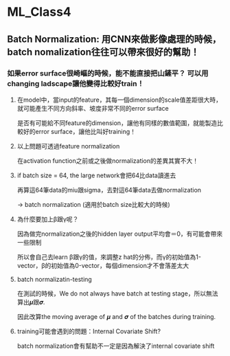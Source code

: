 # ML_Class4
## Batch Normalization: 用CNN來做影像處理的時候，batch nomalization往往可以帶來很好的幫助！
### 如果error surface很崎嶇的時候，能不能直接把山鏟平？ 可以用changing ladscape讓他變得比較好train！
1. 在model中，當input的feature，其每一個dimension的scale值差距很大時，就可能產生不同方向斜率、坡度非常不同的error surface

   是否有可能給不同feature的dimension，讓他有同樣的數值範圍，就能製造比較好的error surface，讓他比叫好training！

2. 以上問題可透過feature normalization

   在activation function之前或之後做normalization的差異其實不大！

3. if batch size = 64, the large network會把64比data讀進去

   再算這64筆data的miu跟sigma，去對這64筆data去做normalization

   -> batch normalization (適用於batch size比較大的時候)

4. 為什麼要加上β跟γ呢？

   因為做完normalization之後的hidden layer output平均會＝0，有可能會帶來一些限制

   所以會自己去learn β跟γ的值，來調整z hat的分佈，而γ的初始值為1-vector，β的初始值為0-vector，每個dimension才不會落差太大

5. batch normalizatin-testing

   在測試的時候，We do not always have batch at testing stage，所以無法算出𝝁跟𝝈.

   因此改算the moving average of 𝝁 and 𝝈 of the batches during training.
   
6. training可能會遇到的問題：Internal Covariate Shift?
   
   batch normalization會有幫助不一定是因為解決了internal covariate shift



